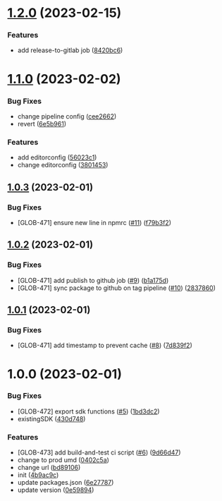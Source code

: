 # [1.2.0](https://github.com/airwallex/payouts-web-sdk/compare/v1.1.0...v1.2.0) (2023-02-15)


### Features

* add release-to-gitlab job ([8420bc6](https://github.com/airwallex/payouts-web-sdk/commit/8420bc69d4a5915cc650b3f9a8dc5b326cb8432b))

# [1.1.0](https://github.com/airwallex/payouts-web-sdk/compare/v1.0.3...v1.1.0) (2023-02-02)


### Bug Fixes

* change pipeline config ([cee2662](https://github.com/airwallex/payouts-web-sdk/commit/cee2662ce6ed8ff72e8f0beca0e4947b89916a4c))
* revert ([6e5b961](https://github.com/airwallex/payouts-web-sdk/commit/6e5b9610b9d59dc69da46d1ca175ee0e030bd29c))


### Features

* add editorconfig ([56023c1](https://github.com/airwallex/payouts-web-sdk/commit/56023c1067131b72fce7619ff5f4785e2112825b))
* change editorconfig ([3801453](https://github.com/airwallex/payouts-web-sdk/commit/38014539922ef65009127b42a201bf8fea2e4d5a))

## [1.0.3](https://github.com/airwallex/payouts-web-sdk/compare/v1.0.2...v1.0.3) (2023-02-01)


### Bug Fixes

* [GLOB-471] ensure new line in npmrc ([#11](https://github.com/airwallex/payouts-web-sdk/issues/11)) ([f79b3f2](https://github.com/airwallex/payouts-web-sdk/commit/f79b3f29909d81180095f015916c078b3e7b4fe0))

## [1.0.2](https://github.com/airwallex/payouts-web-sdk/compare/v1.0.1...v1.0.2) (2023-02-01)


### Bug Fixes

* [GLOB-471] add publish to github job ([#9](https://github.com/airwallex/payouts-web-sdk/issues/9)) ([b1a175d](https://github.com/airwallex/payouts-web-sdk/commit/b1a175d4fbc698e8b8aef89612497cb0e1bee199))
* [GLOB-471] sync package to github on tag pipeline ([#10](https://github.com/airwallex/payouts-web-sdk/issues/10)) ([2837860](https://github.com/airwallex/payouts-web-sdk/commit/283786011c9ebbbfd432bf130e2df7c04933009b))

## [1.0.1](https://github.com/airwallex/payouts-web-sdk/compare/v1.0.0...v1.0.1) (2023-02-01)


### Bug Fixes

* [GLOB-471] add timestamp to prevent cache ([#8](https://github.com/airwallex/payouts-web-sdk/issues/8)) ([7d839f2](https://github.com/airwallex/payouts-web-sdk/commit/7d839f26400016d9fd98d27691ba69b6a25150a1))

# 1.0.0 (2023-02-01)


### Bug Fixes

* [GLOB-472] export sdk functions ([#5](https://github.com/airwallex/payouts-web-sdk/issues/5)) ([1bd3dc2](https://github.com/airwallex/payouts-web-sdk/commit/1bd3dc26408a5ecb33de49bd33bc67bcc101f732))
* existingSDK ([430d748](https://github.com/airwallex/payouts-web-sdk/commit/430d7486192b87f1ee3c2bcedef5712e1a7933f8))


### Features

* [GLOB-473] add build-and-test ci script ([#6](https://github.com/airwallex/payouts-web-sdk/issues/6)) ([9d66d47](https://github.com/airwallex/payouts-web-sdk/commit/9d66d47704373e3960b4d205f5cfecd335ddac4b))
* change to prod umd ([0402c5a](https://github.com/airwallex/payouts-web-sdk/commit/0402c5af10ac32e6b871cc4a6375775608ed3b7d))
* change url ([bd89106](https://github.com/airwallex/payouts-web-sdk/commit/bd89106fb0753fef1d89c8d725700009b25c9018))
* init ([4b9ac9c](https://github.com/airwallex/payouts-web-sdk/commit/4b9ac9c2cfa3ae0c6d48acf0acdf65cf28228dec))
* update packages.json ([6e27787](https://github.com/airwallex/payouts-web-sdk/commit/6e27787568d29a74a768ad9d4fcdc5ecbe143d2c))
* update version ([0e59894](https://github.com/airwallex/payouts-web-sdk/commit/0e59894145362e4a777e969b97e6bad0a505d268))
